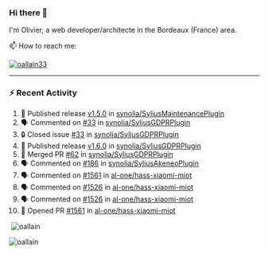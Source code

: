 ### Hi there 👋

I'm Olivier, a web developer/architecte in the Bordeaux (France) area.

📫 How to reach me:

<p> <a href="https://twitter.com/oallain33" target="blank"><img src="https://img.shields.io/twitter/follow/oallain33?logo=twitter&style=for-the-badge" alt="oallain33" /></a> </p>

---

### :zap: Recent Activity

<!--START_SECTION:activity-->
1. 🚀 Published release [v1.5.0](https://github.com/synolia/SyliusMaintenancePlugin/releases/tag/v1.5.0) in [synolia/SyliusMaintenancePlugin](https://github.com/synolia/SyliusMaintenancePlugin)
2. 🗣 Commented on [#33](https://github.com/synolia/SyliusGDPRPlugin/issues/33#issuecomment-2039148470) in [synolia/SyliusGDPRPlugin](https://github.com/synolia/SyliusGDPRPlugin)
3. 🔒 Closed issue [#33](https://github.com/synolia/SyliusGDPRPlugin/issues/33) in [synolia/SyliusGDPRPlugin](https://github.com/synolia/SyliusGDPRPlugin)
4. 🚀 Published release [v1.6.0](https://github.com/synolia/SyliusGDPRPlugin/releases/tag/v1.6.0) in [synolia/SyliusGDPRPlugin](https://github.com/synolia/SyliusGDPRPlugin)
5. 🎉 Merged PR [#62](https://github.com/synolia/SyliusGDPRPlugin/pull/62) in [synolia/SyliusGDPRPlugin](https://github.com/synolia/SyliusGDPRPlugin)
6. 🗣 Commented on [#186](https://github.com/synolia/SyliusAkeneoPlugin/pull/186#issuecomment-2017869154) in [synolia/SyliusAkeneoPlugin](https://github.com/synolia/SyliusAkeneoPlugin)
7. 🗣 Commented on [#1561](https://github.com/al-one/hass-xiaomi-miot/pull/1561#issuecomment-1989202274) in [al-one/hass-xiaomi-miot](https://github.com/al-one/hass-xiaomi-miot)
8. 🗣 Commented on [#1526](https://github.com/al-one/hass-xiaomi-miot/issues/1526#issuecomment-1987304328) in [al-one/hass-xiaomi-miot](https://github.com/al-one/hass-xiaomi-miot)
9. 🗣 Commented on [#1526](https://github.com/al-one/hass-xiaomi-miot/issues/1526#issuecomment-1981602741) in [al-one/hass-xiaomi-miot](https://github.com/al-one/hass-xiaomi-miot)
10. 💪 Opened PR [#1561](https://github.com/al-one/hass-xiaomi-miot/pull/1561) in [al-one/hass-xiaomi-miot](https://github.com/al-one/hass-xiaomi-miot)
<!--END_SECTION:activity-->

<p>&nbsp;<img align="center" src="https://github-readme-stats.vercel.app/api?username=oallain&show_icons=true&locale=en" alt="oallain" /></p>

<p><img align="center" src="https://github-readme-streak-stats.herokuapp.com/?user=oallain&" alt="oallain" /></p>

